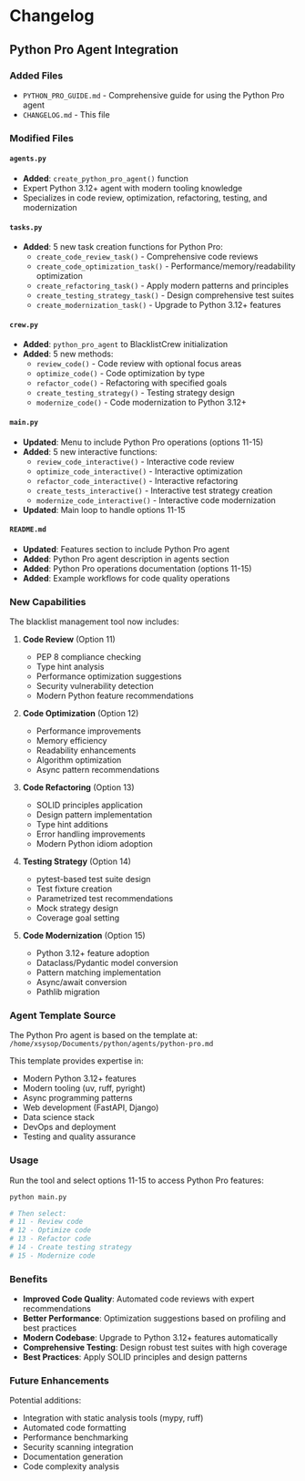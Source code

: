 # Changelog

## Python Pro Agent Integration

### Added Files
- `PYTHON_PRO_GUIDE.md` - Comprehensive guide for using the Python Pro agent
- `CHANGELOG.md` - This file

### Modified Files

#### `agents.py`
- **Added**: `create_python_pro_agent()` function
- Expert Python 3.12+ agent with modern tooling knowledge
- Specializes in code review, optimization, refactoring, testing, and modernization

#### `tasks.py`
- **Added**: 5 new task creation functions for Python Pro:
  - `create_code_review_task()` - Comprehensive code reviews
  - `create_code_optimization_task()` - Performance/memory/readability optimization
  - `create_refactoring_task()` - Apply modern patterns and principles
  - `create_testing_strategy_task()` - Design comprehensive test suites
  - `create_modernization_task()` - Upgrade to Python 3.12+ features

#### `crew.py`
- **Added**: `python_pro_agent` to BlacklistCrew initialization
- **Added**: 5 new methods:
  - `review_code()` - Code review with optional focus areas
  - `optimize_code()` - Code optimization by type
  - `refactor_code()` - Refactoring with specified goals
  - `create_testing_strategy()` - Testing strategy design
  - `modernize_code()` - Code modernization to Python 3.12+

#### `main.py`
- **Updated**: Menu to include Python Pro operations (options 11-15)
- **Added**: 5 new interactive functions:
  - `review_code_interactive()` - Interactive code review
  - `optimize_code_interactive()` - Interactive optimization
  - `refactor_code_interactive()` - Interactive refactoring
  - `create_tests_interactive()` - Interactive test strategy creation
  - `modernize_code_interactive()` - Interactive code modernization
- **Updated**: Main loop to handle options 11-15

#### `README.md`
- **Updated**: Features section to include Python Pro agent
- **Added**: Python Pro agent description in agents section
- **Added**: Python Pro operations documentation (options 11-15)
- **Added**: Example workflows for code quality operations

### New Capabilities

The blacklist management tool now includes:

1. **Code Review** (Option 11)
   - PEP 8 compliance checking
   - Type hint analysis
   - Performance optimization suggestions
   - Security vulnerability detection
   - Modern Python feature recommendations

2. **Code Optimization** (Option 12)
   - Performance improvements
   - Memory efficiency
   - Readability enhancements
   - Algorithm optimization
   - Async pattern recommendations

3. **Code Refactoring** (Option 13)
   - SOLID principles application
   - Design pattern implementation
   - Type hint additions
   - Error handling improvements
   - Modern Python idiom adoption

4. **Testing Strategy** (Option 14)
   - pytest-based test suite design
   - Test fixture creation
   - Parametrized test recommendations
   - Mock strategy design
   - Coverage goal setting

5. **Code Modernization** (Option 15)
   - Python 3.12+ feature adoption
   - Dataclass/Pydantic model conversion
   - Pattern matching implementation
   - Async/await conversion
   - Pathlib migration

### Agent Template Source

The Python Pro agent is based on the template at:
`/home/xsysop/Documents/python/agents/python-pro.md`

This template provides expertise in:
- Modern Python 3.12+ features
- Modern tooling (uv, ruff, pyright)
- Async programming patterns
- Web development (FastAPI, Django)
- Data science stack
- DevOps and deployment
- Testing and quality assurance

### Usage

Run the tool and select options 11-15 to access Python Pro features:

```bash
python main.py

# Then select:
# 11 - Review code
# 12 - Optimize code
# 13 - Refactor code
# 14 - Create testing strategy
# 15 - Modernize code
```

### Benefits

- **Improved Code Quality**: Automated code reviews with expert recommendations
- **Better Performance**: Optimization suggestions based on profiling and best practices
- **Modern Codebase**: Upgrade to Python 3.12+ features automatically
- **Comprehensive Testing**: Design robust test suites with high coverage
- **Best Practices**: Apply SOLID principles and design patterns

### Future Enhancements

Potential additions:
- Integration with static analysis tools (mypy, ruff)
- Automated code formatting
- Performance benchmarking
- Security scanning integration
- Documentation generation
- Code complexity analysis
